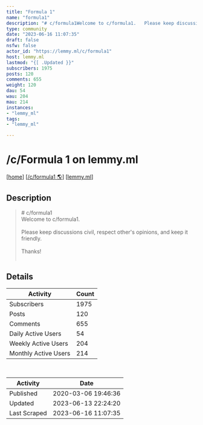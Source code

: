 ```yaml
---
title: "Formula 1" 
name: "formula1"
description: "# c/formula1Welcome to c/formula1.   Please keep discussions civil, respect other's opinions, and keep it friendly. Thanks! "
type: community
date: "2023-06-16 11:07:35"
draft: false
nsfw: false
actor_id: "https://lemmy.ml/c/formula1"
host: lemmy.ml
lastmod: "{[ .Updated }}"
subscribers: 1975
posts: 120
comments: 655
weight: 120
dau: 54
wau: 204
mau: 214
instances:
- "lemmy_ml"
tags: 
- "lemmy_ml"

---
```


# /c/Formula 1 on lemmy.ml

[[home](/)]
[[/c/formula1 🌎](https://lemmy.ml/c/formula1)]
[[lemmy.ml](/instances/lemmy_ml)]


## Description 

<blockquote class="description">
# c/formula1<br>Welcome to c/formula1.   <br><br>Please keep discussions civil, respect other's opinions, and keep it friendly. <br><br>Thanks! <br><br>
</blockquote>


## Details

| Activity | Count  |
|----------------------|---|
| Subscribers          | 1975 |
| Posts                | 120  |
| Comments             | 655  |
| Daily Active Users   | 54  |
| Weekly Active Users  | 204  |
| Monthly Active Users | 214  |

<br>

| Activity | Date |
|----------------------|---|
| Published            | 2020-03-06 19:46:36 |
| Updated              | 2023-06-13 22:24:20 |
| Last Scraped         | 2023-06-16 11:07:35 |
